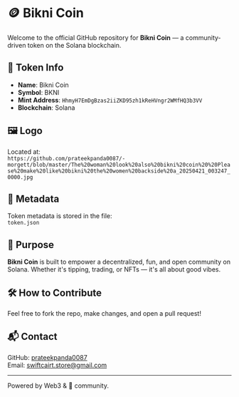 # 🪙 Bikni Coin

Welcome to the official GitHub repository for **Bikni Coin** — a community-driven token on the Solana blockchain.

## 📄 Token Info

- **Name**: Bikni Coin
- **Symbol**: BKNI
- **Mint Address**: `HhmyH7EmDgBzas2iiZKD95zh1kReHVngr2WMfHQ3b3VV`
- **Blockchain**: Solana

## 🖼️ Logo

Located at:  
`https://github.com/prateekpanda0087/-morgett/blob/master/The%20woman%20look%20also%20bikni%20coin%20%20Please%20make%20like%20bikni%20the%20women%20backside%20a_20250421_003247_0000.jpg`

## 🧾 Metadata

Token metadata is stored in the file:  
`token.json`

## 🚀 Purpose

**Bikni Coin** is built to empower a decentralized, fun, and open community on Solana. Whether it's tipping, trading, or NFTs — it's all about good vibes.

## 🛠 How to Contribute

Feel free to fork the repo, make changes, and open a pull request!

## 📬 Contact

GitHub: [prateekpanda0087](https://github.com/prateekpanda0087)  
Email: [swiftcairt.store@gmail.com](mailto:swiftcairt.store@gmail.com)

---

Powered by Web3 & 💪 community.

